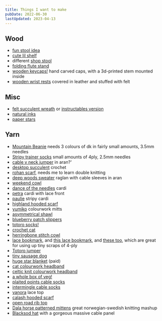 ```yaml
---
title: Things I want to make
pubDate: 2022-06-30
lastUpdated: 2023-04-13
---
```


## Wood

- [fun stool idea](https://www.youtube.com/watch?v=FzZdFCSet48)
- [cute lil shelf](https://www.tiktok.com/@something_quaint/video/6956860850451778821?_d=secCgYIASAHKAESMgowXTERhCy0L9QrWDxqGnLoC7iGVffvKIh98%2Ft3MMTnGqjlecMISMWBTTVN%2BsoO6XASGgA%3D)
- different [shop stool](https://woodworkingformeremortals.com/basic-shop-stool/)
- [folding flute stand](http://goferjoe.bygones.biz/flutstnd.htm)
- [wooden keycaps!](https://www.instructables.com/Wooden-Keycaps-Using-Hand-Tools/) hand carved caps, with a 3d-printed stem mounted inside
- [wooden wrist rests](https://www.instructables.com/Redox-Keyboard-With-Wooden-Case/) covered in leather and stuffed with felt

## Misc

- [felt succulent wreath](https://www.craftsy.com/post/diy-succulent-wreath/) or [instructables version](https://www.instructables.com/DIY-Felt-Succulent-Display-How-to-Make-Faux-Plant-/)
- [natural inks](https://www.instructables.com/Home-Made-Ink-From-Nature-Perfect-Purples/)
- [paper stars](https://www.instructables.com/How-to-make-lucky-paper-stars/)

## Yarn

- [Mountain Beanie](https://www.ravelry.com/patterns/library/mountain-beanie-6) needs 3 colours of dk in fairly small amounts, 3.5mm needles
- [Stripy trainer socks](https://www.ravelry.com/patterns/library/meersoxx-ringelsocke) small amounts of 4ply, 2.5mm needles
- [cable v neck jumper](https://knitty.com/ISSUEwinter08/PATTamused.php) in aran?'
- [desktop succulent](https://yarnandchai.com/desktopsucculent/) crochet
- [rohan scarf](https://www.ravelry.com/patterns/library/rohan-banner-double-knit-scarf), needs me to learn double knitting
- [deep woods sweater](https://www.ravelry.com/patterns/library/215-5-deep-woods-sweater) raglan with cable sleeves in aran
- [weekend cowl](https://www.ravelry.com/patterns/library/weekend-cowl-4)
- [dance of the needles](https://www.ravelry.com/patterns/library/dance-of-the-needles) cardi
- [petra](https://www.ravelry.com/patterns/library/petra-19) cardi with lace front
- [paulie](https://www.ravelry.com/patterns/library/paulie) stripy cardi
- [highland hooded scarf](https://www.ravelry.com/patterns/library/highland-hooded-scarf)
- [yumiko](https://www.ravelry.com/patterns/library/yumiko) colourwork mitts
- [asymmetrical shawl](https://www.ravelry.com/patterns/library/asymmetrical-shawl-with-knit-on-edging)
- [blueberry patch slippers](https://www.ravelry.com/patterns/library/blueberry-patch-ballerinas)
- [totoro socks!](https://www.ravelry.com/patterns/library/totoro-socks-2)
- [crochet cat](https://www.ravelry.com/patterns/library/dumpling-kitty)
- [herringbone stitch cowl](https://www.ravelry.com/patterns/library/big-herringbone-cowl)
- [lace bookmark](https://www.ravelry.com/patterns/library/shetland-bookmark), and [this lace bookmark](https://www.ravelry.com/patterns/library/lacy-ladder-bookmark), and [these too](https://www.ravelry.com/patterns/library/bookmark-trio), which are great for using up tiny scraps of 4-ply
- [Totoro jumper](https://www.ravelry.com/projects/strikkefrenzy/paper-dolls)
- [tiny sausage dog](https://www.ravelry.com/patterns/library/small-sausage-dog)
- [huge star blanket](https://www.ravelry.com/patterns/library/starflanket) (paid)
- [cat colourwork headband](https://www.ravelry.com/patterns/library/headband-cats)
- [celtic knit colourwork headband](https://www.ravelry.com/patterns/library/headband-celtic-knots)
- [a whole box of veg!](https://www.ravelry.com/bundles/vegetable-box)
- [plaited points cable socks](https://knitty.com/ISSUEwinter08/PATTplaitedpoints.php)
- [intermingle cable socks](https://knitty.com/ISSUEw18/PATTintermingle/PATTintermingle.php)
- [vanora](https://knitty.com/ISSUEss19/PATTvanora/PATTvanora.php) lace top
- [calash hooded scarf](https://knitty.com/ISSUEdf19/PATTcalash/PATTcalash.php)
- [open road rib top](https://knitty.com/ISSUEw19/PATTopenroad/PATTopenroad.php)
- [Dala horse patterned mittens](https://www.ravelry.com/patterns/library/dala-selbu-hybrid--dala-selbuvotter) great norwegian-swedish knitting mashup
- [Blacksod hat](https://www.whiletheydream.com/blacksod-hat/) with a gorgeous massive cable panel
